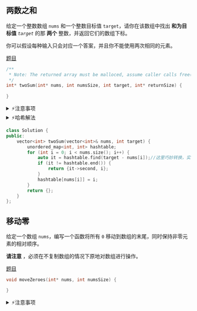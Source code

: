 ## 两数之和

给定一个整数数组 `nums` 和一个整数目标值 `target`，请你在该数组中找出 **和为目标值** *`target`* 的那 **两个** 整数，并返回它们的数组下标。

你可以假设每种输入只会对应一个答案，并且你不能使用两次相同的元素。

[题目](https://leetcode.cn/problems/two-sum/description/?envType=study-plan-v2&envId=top-100-liked)

```c
/**
 * Note: The returned array must be malloced, assume caller calls free().
 */
int* twoSum(int* nums, int numsSize, int target, int* returnSize) {
    
}
```

<details>
    <summary>⚡注意事项</summary>
    返回结果必须是malloc一个数组，不然函数结束后指向结果的指针内存被销毁；
    暴力解法时，双循环第二层可从j=i+1开始；
    returnsize是指针变量，也要在函数中赋值并返回
</details>

<details>
    <summary>⚡哈希解法</summary>
    使用哈希表，以输入nums = [2,7,11,15], target = 9为例：i=1，nums[1]=7查找9-7=2（查找的是target-nums[i]），哈希表中存在2→0。返回{0,1}。
</details>

```c++
class Solution {
public:
    vector<int> twoSum(vector<int>& nums, int target) {
        unordered_map<int, int> hashtable;
        for (int i = 0; i < nums.size(); i++) {
            auto it = hashtable.find(target - nums[i]);//这里巧妙转换，实现单键值对查询两个数值
            if (it != hashtable.end()) {
                return {it->second, i};
            }
            hashtable[nums[i]] = i;
        }
        return {};
    }
};
```





## 移动零

给定一个数组 `nums`，编写一个函数将所有 `0` 移动到数组的末尾，同时保持非零元素的相对顺序。

**请注意** ，必须在不复制数组的情况下原地对数组进行操作。

[题目](https://leetcode.cn/problems/move-zeroes/description/?envType=study-plan-v2&envId=top-100-liked)

```c
void moveZeroes(int* nums, int numsSize) {

}
```

<details>
    <summary>⚡注意事项</summary>
    仅仅移动一轮（单循环）的话无法处理多个0；
    必须使用双指针（双循环），类似冒泡排序。
</details>

